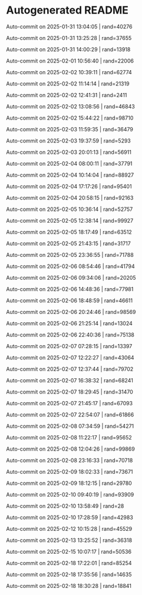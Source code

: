 # Autogenerated README

Auto-commit on 2025-01-31 13:04:05 | rand=40276

Auto-commit on 2025-01-31 13:25:28 | rand=37655

Auto-commit on 2025-01-31 14:00:29 | rand=13918

Auto-commit on 2025-02-01 10:56:40 | rand=22006

Auto-commit on 2025-02-02 10:39:11 | rand=62774

Auto-commit on 2025-02-02 11:14:14 | rand=21319

Auto-commit on 2025-02-02 12:41:31 | rand=2411

Auto-commit on 2025-02-02 13:08:56 | rand=46843

Auto-commit on 2025-02-02 15:44:22 | rand=98710

Auto-commit on 2025-02-03 11:59:35 | rand=36479

Auto-commit on 2025-02-03 19:37:59 | rand=5293

Auto-commit on 2025-02-03 20:01:13 | rand=56911

Auto-commit on 2025-02-04 08:00:11 | rand=37791

Auto-commit on 2025-02-04 10:14:04 | rand=88927

Auto-commit on 2025-02-04 17:17:26 | rand=95401

Auto-commit on 2025-02-04 20:58:15 | rand=92163

Auto-commit on 2025-02-05 10:36:14 | rand=52757

Auto-commit on 2025-02-05 12:38:14 | rand=99927

Auto-commit on 2025-02-05 18:17:49 | rand=63512

Auto-commit on 2025-02-05 21:43:15 | rand=31717

Auto-commit on 2025-02-05 23:36:55 | rand=71788

Auto-commit on 2025-02-06 08:54:46 | rand=41794

Auto-commit on 2025-02-06 09:34:06 | rand=20205

Auto-commit on 2025-02-06 14:48:36 | rand=77981

Auto-commit on 2025-02-06 18:48:59 | rand=46611

Auto-commit on 2025-02-06 20:24:46 | rand=98569

Auto-commit on 2025-02-06 21:25:14 | rand=13024

Auto-commit on 2025-02-06 22:40:36 | rand=75138

Auto-commit on 2025-02-07 07:28:15 | rand=13397

Auto-commit on 2025-02-07 12:22:27 | rand=43064

Auto-commit on 2025-02-07 12:37:44 | rand=79702

Auto-commit on 2025-02-07 16:38:32 | rand=68241

Auto-commit on 2025-02-07 18:29:45 | rand=31470

Auto-commit on 2025-02-07 21:45:17 | rand=67093

Auto-commit on 2025-02-07 22:54:07 | rand=61866

Auto-commit on 2025-02-08 07:34:59 | rand=54271

Auto-commit on 2025-02-08 11:22:17 | rand=95652

Auto-commit on 2025-02-08 12:04:26 | rand=99869

Auto-commit on 2025-02-08 23:16:33 | rand=70718

Auto-commit on 2025-02-09 18:02:33 | rand=73671

Auto-commit on 2025-02-09 18:12:15 | rand=29780

Auto-commit on 2025-02-10 09:40:19 | rand=93909

Auto-commit on 2025-02-10 13:58:49 | rand=28

Auto-commit on 2025-02-10 17:28:59 | rand=42983

Auto-commit on 2025-02-12 10:15:28 | rand=45529

Auto-commit on 2025-02-13 13:25:52 | rand=36318

Auto-commit on 2025-02-15 10:07:17 | rand=50536

Auto-commit on 2025-02-18 17:22:01 | rand=85254

Auto-commit on 2025-02-18 17:35:56 | rand=14635

Auto-commit on 2025-02-18 18:30:28 | rand=18841
